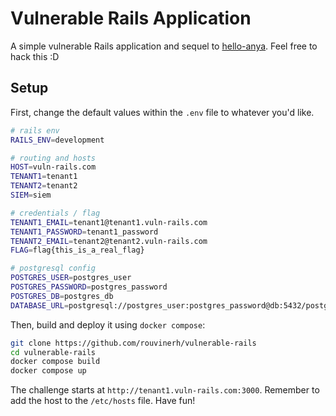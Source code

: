 # Vulnerable Rails Application

A simple vulnerable Rails application and sequel to [hello-anya](https://github.com/quentinkhoo/hello-anya). Feel free to hack this :D

## Setup

First, change the default values within the `.env` file to whatever you'd like.

```bash
# rails env
RAILS_ENV=development

# routing and hosts
HOST=vuln-rails.com
TENANT1=tenant1
TENANT2=tenant2
SIEM=siem

# credentials / flag
TENANT1_EMAIL=tenant1@tenant1.vuln-rails.com
TENANT1_PASSWORD=tenant1_password
TENANT2_EMAIL=tenant2@tenant2.vuln-rails.com
FLAG=flag{this_is_a_real_flag}

# postgresql config
POSTGRES_USER=postgres_user
POSTGRES_PASSWORD=postgres_password
POSTGRES_DB=postgres_db
DATABASE_URL=postgresql://postgres_user:postgres_password@db:5432/postgres_db
```

Then, build and deploy it using `docker compose`:

```bash
git clone https://github.com/rouvinerh/vulnerable-rails
cd vulnerable-rails
docker compose build
docker compose up
```

The challenge starts at `http://tenant1.vuln-rails.com:3000`. Remember to add the host to the `/etc/hosts` file. Have fun!